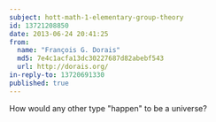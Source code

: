 ```yaml
---
subject: hott-math-1-elementary-group-theory
id: 13721208850
date: 2013-06-24 20:41:25
from:
  name: "François G. Dorais"
  md5: 7e4c1acfa13dc30227687d82abebf543
  url: http://dorais.org/
in-reply-to: 13720691330
published: true
---
```

How would any other type "happen" to be a universe?
